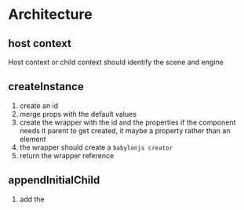 # Architecture

## host context
Host context or child context should identify the scene and engine


## createInstance
1. create an id
2. merge props with the default values
3. create the wrapper with the id and the properties
if the component needs it parent to get created, it maybe a property rather than an element
4. the wrapper should create a `babylonjs creator`
5. return the wrapper reference 

## appendInitialChild
1. add the